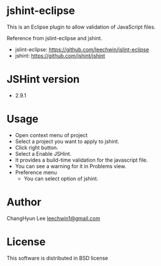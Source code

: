 # jshint-eclipse
This is an Eclipse plugin to allow validation of JavaScript files.

Reference from jslint-eclipse and jshint.
- jslint-eclipse: https://github.com/leechwin/jslint-eclipse
- jshint: https://github.com/jshint/jshint

# JSHint version
- 2.9.1

# Usage
- Open context menu of project
 - Select a project you want to apply to jshint.
 - Click right button.
 - Select a Enable JSHint.
 - It provides a build-time validation for the javascript file.
  - You can see a warning for it in Problems view.
- Preference menu
  - You can select option of jshint.

# Author
 ChangHyun Lee <leechwin1@gmail.com>

# License
This software is distributed in BSD license
